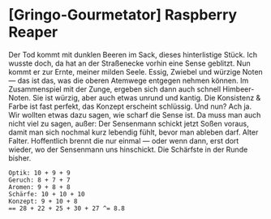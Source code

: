 # \[Gringo-Gourmetator\] Raspberry Reaper

Der Tod kommt mit dunklen Beeren im Sack, dieses hinterlistige Stück. Ich wusste doch, da hat an der Straßenecke vorhin eine Sense geblitzt. Nun kommt er zur Ernte, meiner milden Seele. Essig, Zwiebel und würzige Noten — das ist das, was die oberen Atemwege entgegen nehmen können. Im Zusammenspiel mit der Zunge, ergeben sich dann auch schnell Himbeer-Noten. Sie ist würzig, aber auch etwas unrund und kantig. Die Konsistenz & Farbe ist fast perfekt, das Konzept erscheint schlüssig. Und nun? Ach ja. Wir wollten etwas dazu sagen, wie scharf die Sense ist. Da muss man auch nicht viel zu sagen, außer: Der Sensenmann schickt jetzt Soßen voraus, damit man sich nochmal kurz lebendig fühlt, bevor man ableben darf. Alter Falter. Hoffentlich brennt die nur einmal — oder wenn dann, erst dort wieder, wo der Sensenmann uns hinschickt. Die Schärfste in der Runde bisher.

```text
Optik: 10 + 9 + 9
Geruch: 8 + 7 + 7
Aromen: 9 + 8 + 8
Schärfe: 10 + 10 + 10
Konzept: 9 + 10 + 8
== 28 + 22 + 25 + 30 + 27 ^= 8.8
```


